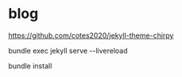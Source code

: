 # blog

https://github.com/cotes2020/jekyll-theme-chirpy

bundle exec jekyll serve --livereload

bundle install